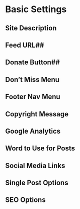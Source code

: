 # Basic Settings

## Site Description
## Feed URL## 
## Donate Button## 
## Don’t Miss Menu
## Footer Nav Menu
## Copyright Message
## Google Analytics
## Word to Use for Posts
## Social Media Links
## Single Post Options
## SEO Options
